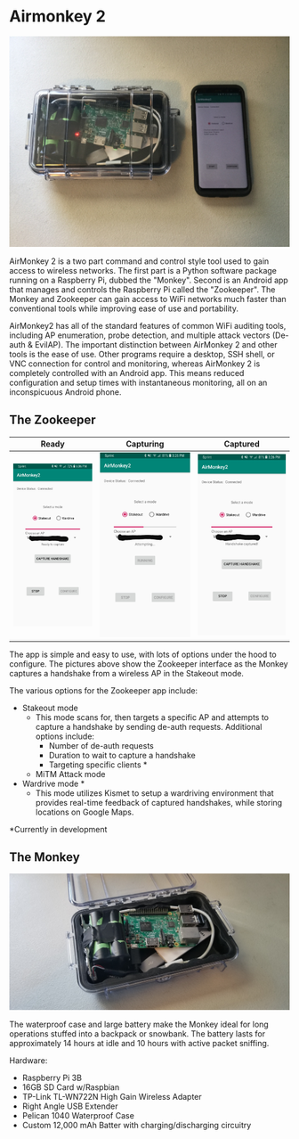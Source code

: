 # Airmonkey 2

![](https://github.com/cudy789/airmonkey2/blob/master/img/IMG_0145.jpg)

AirMonkey 2 is a two part command and control style tool used to gain access to wireless networks.  The first part is a Python software package running on a Raspberry Pi, dubbed the "Monkey".  Second is an Android app that manages and controls the Raspberry Pi called the "Zookeeper".  The Monkey and Zookeeper can gain access to WiFi networks much faster than conventional tools while improving ease of use and portability.

AirMonkey2 has all of the standard features of common WiFi auditing tools, including AP enumeration, probe detection, and multiple attack vectors (De-auth & EvilAP).  The important distinction between AirMonkey 2 and other tools is the ease of use.  Other programs require a desktop, SSH shell, or VNC connection for control and monitoring, whereas AirMonkey 2 is completely controlled with an Android app.  This means reduced configuration and setup times with instantaneous monitoring, all on an inconspicuous Android phone.

## The Zookeeper

Ready | Capturing | Captured
-------------|--------------|-------------
![](https://github.com/cudy789/airmonkey2/blob/master/img/20190109_110342.jpg)|![](https://github.com/cudy789/airmonkey2/blob/master/img/20190101_180029.jpg)|![](https://github.com/cudy789/airmonkey2/blob/master/img/20190101_175939.jpg)

The app is simple and easy to use, with lots of options under the hood to configure.  The pictures above show the Zookeeper interface as the Monkey captures a handshake from a wireless AP in the Stakeout mode.

The various options for the Zookeeper app include:
- Stakeout mode
  - This mode scans for, then targets a specific AP and attempts to capture a handshake by sending de-auth requests.  Additional options include:
    - Number of de-auth requests
    - Duration to wait to capture a handshake
    - Targeting specific clients *
  - MiTM Attack mode
- Wardrive mode *
  - This mode utilizes Kismet to setup a wardriving environment that provides real-time feedback of captured handshakes, while storing locations on Google Maps.

*Currently in development

## The Monkey

![](https://github.com/cudy789/airmonkey2/blob/master/img/20190101_152109.jpg)

The waterproof case and large battery make the Monkey ideal for long operations stuffed into a backpack or snowbank.  The battery lasts for approximately 14 hours at idle and 10 hours with active packet sniffing.

Hardware:

- Raspberry Pi 3B
- 16GB SD Card w/Raspbian
- TP-Link TL-WN722N High Gain Wireless Adapter
- Right Angle USB Extender
- Pelican 1040 Waterproof Case
- Custom 12,000 mAh Batter with charging/discharging circuitry
